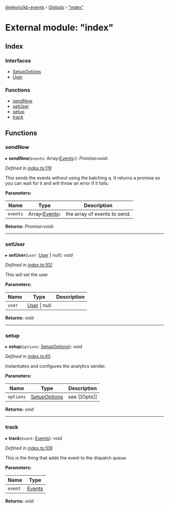 [@elevio/kb-events](../README.md) › [Globals](../globals.md) › ["index"](_index_.md)

# External module: "index"

## Index

### Interfaces

* [SetupOptions](../interfaces/_index_.setupoptions.md)
* [User](../interfaces/_index_.user.md)

### Functions

* [sendNow](_index_.md#sendnow)
* [setUser](_index_.md#setuser)
* [setup](_index_.md#setup)
* [track](_index_.md#track)

## Functions

###  sendNow

▸ **sendNow**(`events`: Array‹[Events](_events_.md#events)›): *Promise‹void›*

*Defined in [index.ts:119](https://github.com/elevio/kb-events/blob/4fe81c3/src/index.ts#L119)*

This sends the events without using the batching q.
It returns a promise so you can wait for it and will throw an error if it fails.

**Parameters:**

Name | Type | Description |
------ | ------ | ------ |
`events` | Array‹[Events](_events_.md#events)› | the array of events to send.  |

**Returns:** *Promise‹void›*

___

###  setUser

▸ **setUser**(`user`: [User](../interfaces/_index_.user.md) | null): *void*

*Defined in [index.ts:102](https://github.com/elevio/kb-events/blob/4fe81c3/src/index.ts#L102)*

This will set the user

**Parameters:**

Name | Type | Description |
------ | ------ | ------ |
`user` | [User](../interfaces/_index_.user.md) &#124; null |   |

**Returns:** *void*

___

###  setup

▸ **setup**(`options`: [SetupOptions](../interfaces/_index_.setupoptions.md)): *void*

*Defined in [index.ts:65](https://github.com/elevio/kb-events/blob/4fe81c3/src/index.ts#L65)*

Instantiates and configures the analytics sender.

**Parameters:**

Name | Type | Description |
------ | ------ | ------ |
`options` | [SetupOptions](../interfaces/_index_.setupoptions.md) | see [[Opts]]  |

**Returns:** *void*

___

###  track

▸ **track**(`event`: [Events](_events_.md#events)): *void*

*Defined in [index.ts:109](https://github.com/elevio/kb-events/blob/4fe81c3/src/index.ts#L109)*

This is the thing that adds the event to the dispatch queue.

**Parameters:**

Name | Type |
------ | ------ |
`event` | [Events](_events_.md#events) |

**Returns:** *void*
